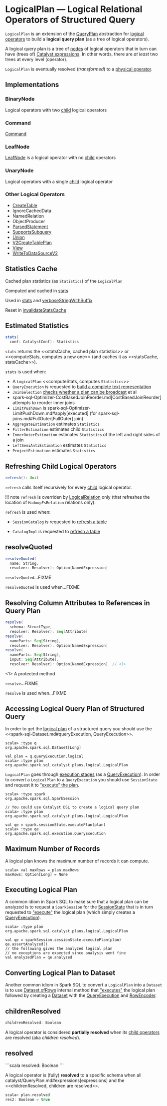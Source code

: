 # LogicalPlan &mdash; Logical Relational Operators of Structured Query

`LogicalPlan` is an extension of the [QueryPlan](../catalyst/QueryPlan.md) abstraction for [logical operators](#implementations) to build a **logical query plan** (as a tree of logical operators).

A logical query plan is a tree of [nodes](../catalyst/TreeNode.md) of logical operators that in turn can have (trees of) [Catalyst expressions](../expressions/Expression.md). In other words, there are _at least_ two trees at every level (operator).

`LogicalPlan` is eventually resolved (_transformed_) to a [physical operator](../physical-operators/SparkPlan.md).

## Implementations

### BinaryNode

Logical operators with two [child](../catalyst/TreeNode.md#children) logical operators

### Command

[Command](Command.md)

### LeafNode

[LeafNode](LeafNode.md) is a logical operator with no [child](../catalyst/TreeNode.md#children) operators

### UnaryNode

Logical operators with a single [child](../catalyst/TreeNode.md#children) logical operator

### Other Logical Operators

* [CreateTable](CreateTable.md)
* IgnoreCachedData
* NamedRelation
* ObjectProducer
* [ParsedStatement](ParsedStatement.md)
* [SupportsSubquery](SupportsSubquery.md)
* [Union](Union.md)
* [V2CreateTablePlan](V2CreateTablePlan.md)
* [View](View.md)
* [WriteToDataSourceV2](WriteToDataSourceV2.md)

## <span id="statsCache"> Statistics Cache

Cached plan statistics (as `Statistics`) of the `LogicalPlan`

Computed and cached in [stats](#stats)

Used in [stats](#stats) and [verboseStringWithSuffix](#verboseStringWithSuffix)

Reset in [invalidateStatsCache](#invalidateStatsCache)

## <span id="stats"> Estimated Statistics

```scala
stats(
  conf: CatalystConf): Statistics
```

`stats` returns the <<statsCache, cached plan statistics>> or <<computeStats, computes a new one>> (and caches it as <<statsCache, statsCache>>).

`stats` is used when:

* A `LogicalPlan` <<computeStats, computes `Statistics`>>
* `QueryExecution` is requested to [build a complete text representation](../QueryExecution.md#completeString)
* `JoinSelection` [checks whether a plan can be broadcast](../execution-planning-strategies/JoinSelection.md#canBroadcast) et al
* spark-sql-Optimizer-CostBasedJoinReorder.md[CostBasedJoinReorder] attempts to reorder inner joins
* `LimitPushDown` is spark-sql-Optimizer-LimitPushDown.md#apply[executed] (for spark-sql-joins.md#FullOuter[FullOuter] join)
* `AggregateEstimation` estimates `Statistics`
* `FilterEstimation` estimates child `Statistics`
* `InnerOuterEstimation` estimates `Statistics` of the left and right sides of a join
* `LeftSemiAntiEstimation` estimates `Statistics`
* `ProjectEstimation` estimates `Statistics`

## <span id="refresh"> Refreshing Child Logical Operators

```scala
refresh(): Unit
```

`refresh` calls itself recursively for every [child](../catalyst/TreeNode.md#children) logical operator.

!!! note
    `refresh` is overriden by [LogicalRelation](LogicalRelation.md#refresh) only (that refreshes the location of `HadoopFsRelation` relations only).

`refresh` is used when:

* `SessionCatalog` is requested to [refresh a table](../SessionCatalog.md#refreshTable)

* `CatalogImpl` is requested to [refresh a table](../CatalogImpl.md#refreshTable)

## <span id="resolveQuoted"> resolveQuoted

```scala
resolveQuoted(
  name: String,
  resolver: Resolver): Option[NamedExpression]
```

`resolveQuoted`...FIXME

`resolveQuoted` is used when...FIXME

## <span id="resolve"> Resolving Column Attributes to References in Query Plan

```scala
resolve(
  schema: StructType,
  resolver: Resolver): Seq[Attribute]
resolve(
  nameParts: Seq[String],
  resolver: Resolver): Option[NamedExpression]
resolve(
  nameParts: Seq[String],
  input: Seq[Attribute],
  resolver: Resolver): Option[NamedExpression]  // <1>
```
<1> A protected method

`resolve`...FIXME

`resolve` is used when...FIXME

## Accessing Logical Query Plan of Structured Query

In order to get the [logical plan](../QueryExecution.md#logical) of a structured query you should use the <<spark-sql-Dataset.md#queryExecution, QueryExecution>>.

```text
scala> :type q
org.apache.spark.sql.Dataset[Long]

val plan = q.queryExecution.logical
scala> :type plan
org.apache.spark.sql.catalyst.plans.logical.LogicalPlan
```

`LogicalPlan` goes through [execution stages](../QueryExecution.md#execution-pipeline) (as a [QueryExecution](../QueryExecution.md)). In order to convert a `LogicalPlan` to a `QueryExecution` you should use `SessionState` and request it to ["execute" the plan](../SessionState.md#executePlan).

```text
scala> :type spark
org.apache.spark.sql.SparkSession

// You could use Catalyst DSL to create a logical query plan
scala> :type plan
org.apache.spark.sql.catalyst.plans.logical.LogicalPlan

val qe = spark.sessionState.executePlan(plan)
scala> :type qe
org.apache.spark.sql.execution.QueryExecution
```

## <span id="maxRows"> Maximum Number of Records

A logical plan knows the maximum number of records it can compute.

```text
scala> val maxRows = plan.maxRows
maxRows: Option[Long] = None
```

## Executing Logical Plan

A common idiom in Spark SQL to make sure that a logical plan can be analyzed is to request a `SparkSession` for the [SessionState](../SparkSession.md#sessionState) that is in turn requested to ["execute"](../SessionState.md#executePlan) the logical plan (which simply creates a [QueryExecution](../QueryExecution.md)).

```text
scala> :type plan
org.apache.spark.sql.catalyst.plans.logical.LogicalPlan

val qe = sparkSession.sessionState.executePlan(plan)
qe.assertAnalyzed()
// the following gives the analyzed logical plan
// no exceptions are expected since analysis went fine
val analyzedPlan = qe.analyzed
```

## Converting Logical Plan to Dataset

Another common idiom in Spark SQL to convert a `LogicalPlan` into a `Dataset` is to use [Dataset.ofRows](../spark-sql-Dataset.md#ofRows) internal method that ["executes"](../SessionState.md#executePlan) the logical plan followed by creating a [Dataset](../spark-sql-Dataset.md) with the [QueryExecution](../QueryExecution.md) and [RowEncoder](../spark-sql-RowEncoder.md).

## <span id="childrenResolved"> childrenResolved

```scala
childrenResolved: Boolean
```

A logical operator is considered **partially resolved** when its [child operators](../catalyst/TreeNode.md#children) are resolved (aka _children resolved_).

## resolved

<span id="resolved">
```scala
resolved: Boolean
```

A logical operator is (fully) **resolved** to a specific schema when all catalyst/QueryPlan.md#expressions[expressions] and the <<childrenResolved, children are resolved>>.

```scala
scala> plan.resolved
res2: Boolean = true
```
